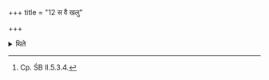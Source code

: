 +++
title = "12 स वै खलु"

+++

<details><summary>थिते</summary>

12. According to some (ritualists)[^1] having removed the calves by means of a branch of Parṇa-tree (butea Frondosa) having caused the milker to milk (the cows) in a pot on which a strainer is kept, in the manner in which it is done at the time of a New-moon-sacrifice, he cooks the rice-pap (in that milk).  


[^1]: Cp. ŚB II.5.3.4.
</details>
